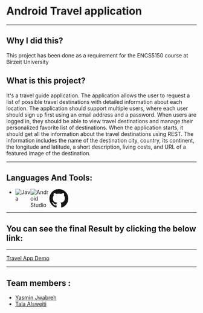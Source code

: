 # Android Travel application 
---
## Why I did this?
This project has been done as a requirement for the ENCS5150 course at Birzeit University 


## What is this project?
It's a travel guide application. The application allows the user to request a list of possible travel destinations with detailed information about each location. The application should support multiple users, where each user should sign up first using an email address and a password. When users are logged in, they should be able to view travel destinations and manage their personalized favorite list of destinations. When the application starts, it should get all the information about the travel destinations using REST. The information includes the name of the destination city, country, its continent, the longitude and latitude, a short description, living costs, and URL of a featured image of the destination.

---
## Languages And Tools:

- <img align="left" alt="Java" width="40px" src="https://upload.wikimedia.org/wikipedia/en/thumb/3/30/Java_programming_language_logo.svg/1200px-Java_programming_language_logo.svg.png" /> <img align="left" alt=  "Android Studio" width="50px" src="https://1.bp.blogspot.com/-LgTa-xDiknI/X4EflN56boI/AAAAAAAAPuk/24YyKnqiGkwRS9-_9suPKkfsAwO4wHYEgCLcBGAsYHQ/s0/image9.png" /><img align="left" alt="GitHub" width="50px" src="https://raw.githubusercontent.com/github/explore/78df643247d429f6cc873026c0622819ad797942/topics/github/github.png" />  
<br/>

---

## You can see the final Result by clicking the below link:
---
[Travel App Demo]( https://drive.google.com/file/d/16HYtXDAu9Du99q7wmwaRHzvFz9O0BnIk/view?usp=sharing )

---
## Team members :
- [Yasmin Jwabreh](https://github.com/Yasmin2062)
- [Tala Alsweiti](https://github.com/talaalsweiti)
